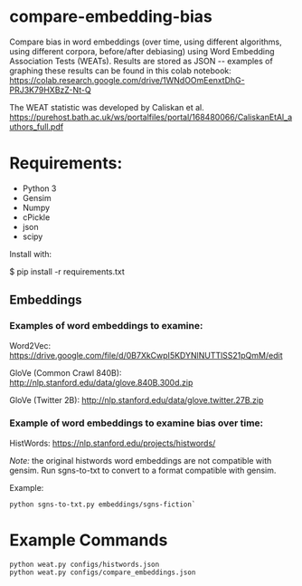 # compare-embedding-bias

Compare bias in word embeddings (over time, using different algorithms, using different corpora, before/after debiasing) using Word Embedding Association Tests (WEATs). Results are stored as JSON -- examples of graphing these results can be found in this colab notebook: 
https://colab.research.google.com/drive/1WNdOOmEenxtDhG-PRJ3K79HXBzZ-Nt-Q

The WEAT statistic was developed by Caliskan et al. https://purehost.bath.ac.uk/ws/portalfiles/portal/168480066/CaliskanEtAl_authors_full.pdf

# Requirements:
- Python 3 
- Gensim 
- Numpy 
- cPickle
- json
- scipy

Install with:

  $ pip install -r requirements.txt

## Embeddings

### Examples of word embeddings to examine:

Word2Vec: https://drive.google.com/file/d/0B7XkCwpI5KDYNlNUTTlSS21pQmM/edit

GloVe (Common Crawl 840B): http://nlp.stanford.edu/data/glove.840B.300d.zip

GloVe (Twitter 2B): http://nlp.stanford.edu/data/glove.twitter.27B.zip

### Example of word embeddings to examine bias over time:

HistWords: https://nlp.stanford.edu/projects/histwords/

*Note:* the original histwords word embeddings are not compatible with gensim. Run sgns-to-txt to convert to a format compatible with gensim.

Example:

```
python sgns-to-txt.py embeddings/sgns-fiction`

```

# Example Commands
```
python weat.py configs/histwords.json
python weat.py configs/compare_embeddings.json 
```
